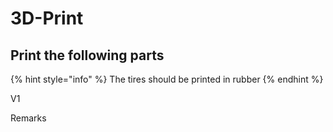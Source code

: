 # 3D-Print

## Print the following parts 



{% hint style="info" %}
 The tires should be printed in rubber
{% endhint %}

V1

Remarks

